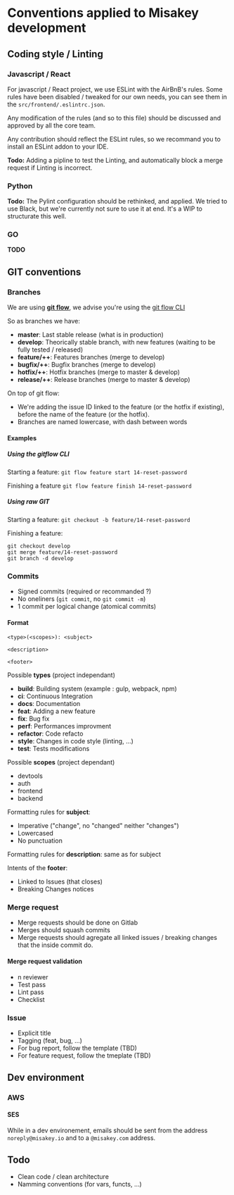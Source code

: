 # Conventions applied to Misakey development

## Coding style / Linting

### Javascript / React

For javascript / React project, we use ESLint with the AirBnB's rules. 
Some rules have been disabled / tweaked for our own needs, you can see them in the `src/frontend/.eslintrc.json`.

Any modification of the rules (and so to this file) should be discussed and approved by all the core team.

Any contribution should reflect the ESLint rules, so we recommand you to install an ESLint addon to your IDE.

**Todo:** Adding a pipline to test the Linting, and automatically block a merge request if Linting is incorrect.

### Python

**Todo:** The Pylint configuration should be rethinked, and applied. We tried to use Black, but we're currently not sure to use it at end. 
It's a WIP to structurate this well. 

### GO

**TODO**

## GIT conventions

### Branches

We are using **[git flow](https://nvie.com/img/git-model@2x.png)**, we advise you're using the [git flow CLI](https://danielkummer.github.io/git-flow-cheatsheet/)

So as branches we have:
- **master**: Last stable release (what is in production)
- **develop**: Theorically stable branch, with new features (waiting to be fully tested / released)
- **feature/++**: Features branches (merge to develop)
- **bugfix/++**: Bugfix branches (merge to develop)
- **hotfix/++**: Hotfix branches (merge to master & develop)
- **release/++**: Release branches (merge to master & develop)

On top of git flow:
- We're adding the issue ID linked to the feature (or the hotfix if existing), before the name of the feature (or the hotfix).
- Branches are named lowercase, with dash between words

#### Examples

##### Using the gitflow CLI

Starting a feature: `git flow feature start 14-reset-password`

Finishing a feature `git flow feature finish 14-reset-password`

##### Using raw GIT

Starting a feature: `git checkout -b feature/14-reset-password`

Finishing a feature: 
```
git checkout develop
git merge feature/14-reset-password
git branch -d develop
```

### Commits

- Signed commits (required or recommanded ?)
- No oneliners (`git commit`, no `git commit -m`)
- 1 commit per logical change (atomical commits)

#### Format

```
<type>(<scopes>): <subject>

<description>

<footer>
```

Possible **types** (project independant)
- **build**: Building system (example : gulp, webpack, npm)
- **ci**: Continuous Integration 
- **docs**: Documentation
- **feat**: Adding a new feature
- **fix**: Bug fix
- **perf**: Performances improvment
- **refactor**: Code refacto
- **style**: Changes in code style (linting, ...)
- **test**: Tests modifications

Possible **scopes** (project dependant)
- devtools
- auth
- frontend
- backend

Formatting rules for **subject**:
- Imperative ("change", no "changed" neither "changes")
- Lowercased
- No punctuation

Formatting rules for **description**: same as for subject

Intents of the **footer**:
- Linked to Issues (that closes)
- Breaking Changes notices

### Merge request

- Merge requests should be done on Gitlab
- Merges should squash commits
- Merge requests should agregate all linked issues / breaking changes that the inside commit do.


#### Merge request validation

- n reviewer
- Test pass
- Lint pass
- Checklist

### Issue

- Explicit title
- Tagging (feat, bug, ...)
- For bug report, follow the template (TBD)
- For feature request, follow the tmeplate (TBD)

## Dev environment

### AWS

#### SES

While in a dev environement, emails should be sent from the address `noreply@misakey.io` and to a `@misakey.com` address.

## Todo

- Clean code / clean architecture
- Namming conventions (for vars, functs, ...)
